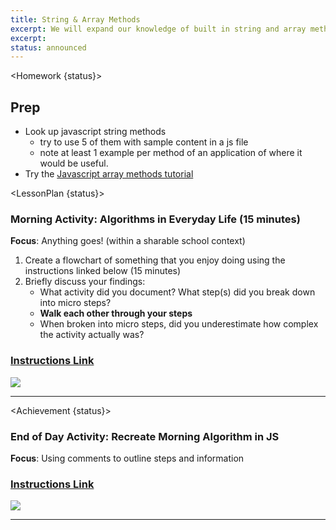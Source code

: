 ```yaml
---
title: String & Array Methods
excerpt: We will expand our knowledge of built in string and array methods by comparing the two.
excerpt:
status: announced
---
```


<script>
	import Homework from "$lib/components/Homework.svelte";
	import LessonPlan from "$lib/components/LessonPlan.svelte";
	import Achievement from "$lib/components/Achievement.svelte";
</script>

<Homework {status}>

<h2>Prep</h2>

- Look up javascript string methods
  - try to use 5 of them with sample content in a js file
  - note at least 1 example per method of an application of where it would be useful.
- Try the [Javascript array methods tutorial](https://www.freecodecamp.org/news/complete-introduction-to-the-most-useful-javascript-array-methods/)

</Homework>

<LessonPlan {status}>

### Morning Activity: Algorithms in Everyday Life (15 minutes)

**Focus**: Anything goes! (within a sharable school context)

1. Create a flowchart of something that you enjoy doing using the instructions linked below (15 minutes)
2. Briefly discuss your findings:
   - What activity did you document? What step(s) did you break down into micro steps?
   - **Walk each other through your steps**
   - When broken into micro steps, did you underestimate how complex the activity actually was?

<a href="https://gist.github.com/lilyx13/423ffbe6e8da87497b134985ba90ab15">
  <h3>Instructions Link</h3>
  <img src="/images/qr-codes/algorithm-activity.png">
</a>

---

</LessonPlan>

<Achievement {status}>

### End of Day Activity: Recreate Morning Algorithm in JS

**Focus**: Using comments to outline steps and information

<a href="https://gist.github.com/lilyx13/c81f1e72f83586efcd97206b806fd494">
  <h3>Instructions Link</h3>
  <img src="/images/qr-codes/algorithm-followup-activity.png">
</a>

---

</Achievement>

